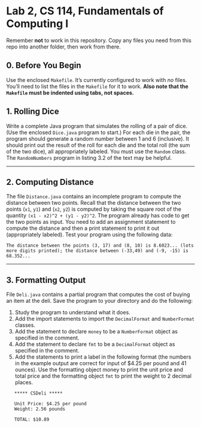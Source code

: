 # Lab 2, CS 114, Fundamentals of Computing I
Remember **not** to work in this repository. Copy any files you need from this repo into another folder, then work from there.

## 0. Before You Begin
Use the enclosed `Makefile`. It’s currently configured to work with *no* files. You’ll need to list the files in the `Makefile` for it to work. **Also note that the `Makefile` must be indented using tabs, not spaces.**

## 1. Rolling Dice
Write a complete Java program that simulates the rolling of a pair of dice. (Use the enclosed `Dice.java` program to start.) For each die in the pair, the program should generate a random number between 1 and 6 (inclusive). It should print out the result of the roll for each die and the total roll (the sum of the two dice), all appropriately labeled. You must use the `Random` class. The `RandomNumbers` program in listing 3.2 of the text may be helpful.

---

## 2. Computing Distance
The file `Distance.java` contains an incomplete program to compute the distance between two points. Recall that the distance between the two points (`x1`, `y1`) and (`x2`, `y2`) is computed by taking the square root of the quantity `(x1 - x2)^2 + (y1 - y2)^2`. The program already has code to get the two points as input. You need to add an assignment statement to compute the distance and then a print statement to print it out (appropriately labeled). Test your program using the following data:

```
The distance between the points (3, 17) and (8, 10) is 8.6023... (lots more digits printed); the distance between (-33,49) and (-9, -15) is 68.352...
```

---

## 3. Formatting Output
File `Deli.java` contains a partial program that computes the cost of buying an item at the deli. Save the program to your directory and do the following:
1. Study the program to understand what it does.
2. Add the import statements to import the `DecimalFormat` and `NumberFormat` classes.
3. Add the statement to declare `money` to be a `NumberFormat` object as specified in the comment.
4. Add the statement to declare `fmt` to be a `DecimalFormat` object as specified in the comment.
5. Add the statements to print a label in the following format (the numbers in the example output are correct for input of $4.25 per pound and 41 ounces). Use the formatting object money to print the unit price and total price and the formatting object `fmt` to print the weight to 2 decimal places.
```
   ***** CSDeli *****

   Unit Price: $4.25 per pound
   Weight: 2.56 pounds

   TOTAL: $10.89
```
